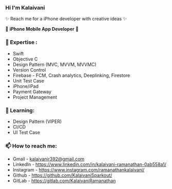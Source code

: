 ### Hi I'm Kalaivani 

✨ Reach me for a iPhone developer with creative ideas ✨

:briefcase: **iPhone Mobile App Developer**  

### 🚀 Expertise :

* Swift
* Objective C
* Design Pattern (MVC, MVVM, MVVMC)
* Version Control
* Firebase - FCM, Crash analytics, Deeplinking, Firestore
* Unit Test Case
* iPhone/iPad
* Payment Gateway
* Project Management

### 🌱 Learning:

* Design Pattern (VIPER)
* CI/CD
* UI Test Case

### 📫 How to reach me:

* Gmail - kalaivanir392@gmail.com
* LinkedIn - https://www.linkedin.com/in/kalaivani-ramanathan-0ab558a1/
* Instagram - https://www.instagram.com/ramanathankalaivani/
* Github - https://github.com/KalaivaniSparkout/
* GitLab - https://gitlab.com/KalaivaniRamanathan

<!--
**KalaivaniSparkout/KalaivaniSparkout** is a ✨ _special_ ✨ repository because its `README.md` (this file) appears on your GitHub profile.

Here are some ideas to get you started:

- 🔭 I’m currently working on ...
- 🌱 I’m currently learning ...
- 👯 I’m looking to collaborate on ...
- 🤔 I’m looking for help with ...
- 💬 Ask me about ...
- 📫 How to reach me: ...
- 😄 Pronouns: ...
- ⚡ Fun fact: ...
-->
